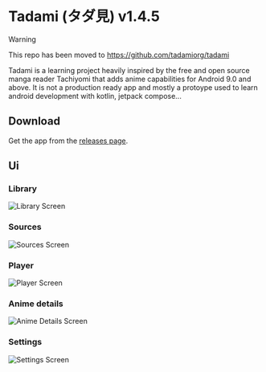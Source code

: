 # Tadami (タダ見) v1.4.5

> [!WARNING]  
> This repo has been moved to https://github.com/tadamiorg/tadami

Tadami is a learning project heavily inspired by the free and open source manga reader Tachiyomi that adds anime capabilities for Android 9.0 and above.
It is not a production ready app and mostly a protoype used to learn android development with kotlin, jetpack compose...

## Download
Get the app from the [releases page](https://github.com/AnimeScraper/Tadami/releases).

## Ui

### Library

![Library Screen](https://drive.google.com/uc?id=1kRLHRz3BGFvzsvW06hXmxB5lxGJM7Yrr)

### Sources

![Sources Screen](https://drive.google.com/uc?id=17Xr_98r_kwacnRBskuoN_At9qMr5i9Jy)

### Player

![Player Screen](https://drive.google.com/uc?id=1ImD_0gkX4fwCccGv_e1FJm36sMHmlXI3)

### Anime details

![Anime Details Screen](https://drive.google.com/uc?id=1T6Fss6CrqaJXve4tQbeXAY3UqPkjgN82)

### Settings

![Settings Screen](https://drive.google.com/uc?id=11wAy3DedJt78pbCNQTmrCsjWHdAR2Xyo)
